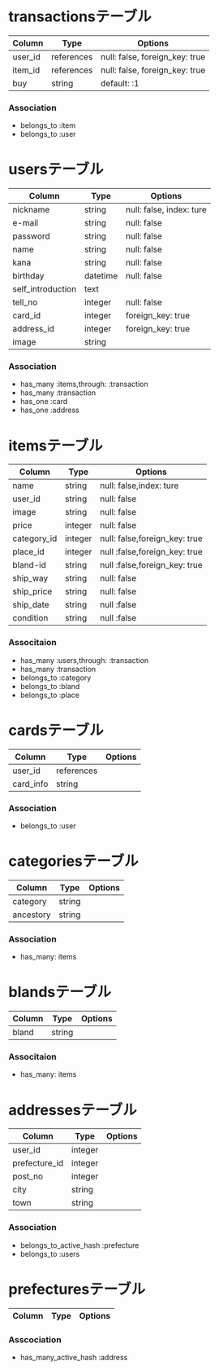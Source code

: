 # transactionsテーブル

|Column|Type|Options|
|------|----|-------|
|user_id|references|null: false, foreign_key: true|
|item_id|references|null: false, foreign_key: true|
|buy|string|default: :1|

### Association
- belongs_to :item
- belongs_to :user


# usersテーブル
|Column|Type|Options|
|------|----|-------|
|nickname|string|null: false, index: ture|
|e-mail|string|null: false|
|password|string|null: false|
|name|string|null: false|
|kana|string|null: false|
|birthday|datetime|null: false|
|self_introduction|text|
|tell_no|integer|null: false|
|card_id|integer|foreign_key: true|
|address_id|integer|foreign_key: true|
|image|string|


### Association
- has_many :items,through: :transaction
- has_many :transaction
- has_one :card
- has_one :address


# itemsテーブル
|Column|Type|Options|
|------|----|-------|
|name|string|null: false,index: ture|
|user_id|string|null: false|
|image|string|null: false|
|price|integer|null: false|
|category_id|integer|null: false,foreign_key: true|
|place_id|integer|null :false,foreign_key: true|
|bland-id|string|null :false,foreign_key: true|
|ship_way|string|null: false|
|ship_price|string|null: false|
|ship_date|string|null :false|
|condition|string|null :false|


### Associtaion
- has_many :users,through: :transaction
- has_many :transaction
- belongs_to :category
- belongs_to :bland
- belongs_to :place

# cardsテーブル
|Column|Type|Options|
|------|----|-------|
|user_id|references|
|card_info|string|

### Association
- belongs_to :user

# categoriesテーブル
|Column|Type|Options|
|------|----|-------|
|category|string|
|ancestory|string|

### Association
- has_many: items

# blandsテーブル

|Column|Type|Options|
|------|----|-------|
|bland|string|

### Associtaion
- has_many: items

# addressesテーブル

|Column|Type|Options|
|------|----|-------|
|user_id|integer|
|prefecture_id|integer|
|post_no|integer|
|city|string|
|town|string|

### Association
- belongs_to_active_hash :prefecture
- belongs_to :users

# prefecturesテーブル

|Column|Type|Options|
|------|----|-------|

### Asscociation
- has_many_active_hash :address






